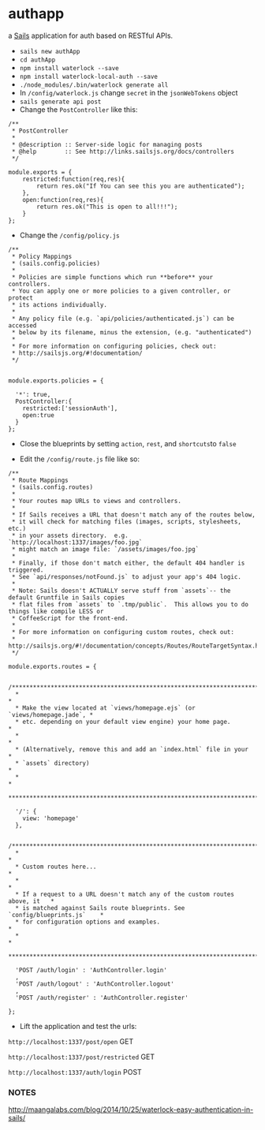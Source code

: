 # authapp

a [Sails](http://sailsjs.org) application for auth based on RESTful APIs.




- ``sails new authApp``
- ``cd authApp``
- ``npm install waterlock --save``
- ``npm install waterlock-local-auth --save``
- ``./node_modules/.bin/waterlock generate all``
- In ``/config/waterlock.js`` change ``secret`` in the ``jsonWebTokens`` object
- ``sails generate api post``
- Change the ``PostController`` like this:
```
/**
 * PostController
 *
 * @description :: Server-side logic for managing posts
 * @help        :: See http://links.sailsjs.org/docs/controllers
 */

module.exports = {
	restricted:function(req,res){
		return res.ok("If You can see this you are authenticated");
	},	
	open:function(req,res){
		return res.ok("This is open to all!!!");
	}
};
```
- Change the ``/config/policy.js``
```
/**
 * Policy Mappings
 * (sails.config.policies)
 *
 * Policies are simple functions which run **before** your controllers.
 * You can apply one or more policies to a given controller, or protect
 * its actions individually.
 *
 * Any policy file (e.g. `api/policies/authenticated.js`) can be accessed
 * below by its filename, minus the extension, (e.g. "authenticated")
 *
 * For more information on configuring policies, check out:
 * http://sailsjs.org/#!documentation/
 */


module.exports.policies = {

  '*': true,
  PostController:{
  	restricted:['sessionAuth'],
  	open:true
  }
};
```
- Close the blueprints by setting ``action``, ``rest``, and ``shortcuts``to ``false``

- Edit the ``/config/route.js`` file like so:
```
/**
 * Route Mappings
 * (sails.config.routes)
 *
 * Your routes map URLs to views and controllers.
 *
 * If Sails receives a URL that doesn't match any of the routes below,
 * it will check for matching files (images, scripts, stylesheets, etc.)
 * in your assets directory.  e.g. `http://localhost:1337/images/foo.jpg`
 * might match an image file: `/assets/images/foo.jpg`
 *
 * Finally, if those don't match either, the default 404 handler is triggered.
 * See `api/responses/notFound.js` to adjust your app's 404 logic.
 *
 * Note: Sails doesn't ACTUALLY serve stuff from `assets`-- the default Gruntfile in Sails copies
 * flat files from `assets` to `.tmp/public`.  This allows you to do things like compile LESS or
 * CoffeeScript for the front-end.
 *
 * For more information on configuring custom routes, check out:
 * http://sailsjs.org/#!/documentation/concepts/Routes/RouteTargetSyntax.html
 */

module.exports.routes = {

  /***************************************************************************
  *                                                                          *
  * Make the view located at `views/homepage.ejs` (or `views/homepage.jade`, *
  * etc. depending on your default view engine) your home page.              *
  *                                                                          *
  * (Alternatively, remove this and add an `index.html` file in your         *
  * `assets` directory)                                                      *
  *                                                                          *
  ***************************************************************************/

  '/': {
    view: 'homepage'
  },

  /***************************************************************************
  *                                                                          *
  * Custom routes here...                                                    *
  *                                                                          *
  * If a request to a URL doesn't match any of the custom routes above, it   *
  * is matched against Sails route blueprints. See `config/blueprints.js`    *
  * for configuration options and examples.                                  *
  *                                                                          *
  ***************************************************************************/

  'POST /auth/login' : 'AuthController.login'
  ,
  'POST /auth/logout' : 'AuthController.logout'
  ,
  'POST /auth/register' : 'AuthController.register'

};
```
- Lift the application and test the urls:

``http://localhost:1337/post/open`` GET

``http://localhost:1337/post/restricted`` GET

``http://localhost:1337/auth/login``  POST

### NOTES
http://maangalabs.com/blog/2014/10/25/waterlock-easy-authentication-in-sails/
